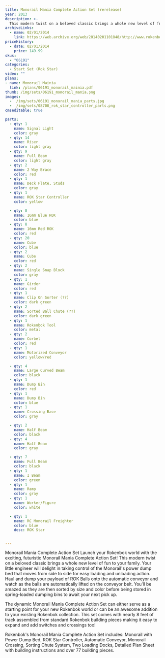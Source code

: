 ```yaml
---
title: Monorail Mania Complete Action Set (rerelease)
year: 2013
description: >-
  This modern twist on a beloved classic brings a whole new level of fun to your family. Your little engineer will delight in taking control of the Monorail's power dump bed that moves from side to side for easy loading and unloading action.
archiveLinks:
  - name: 02/01/2014
    link: https://web.archive.org/web/20140201101848/http://www.rokenbok.com/shop/complete-action-sets/monorail-mania-complete-action-set-0
priceHistory:
  - date: 02/01/2014
    price: 149.99
skus:
  - "06191"
categories:
  - Start Set (Rok Star)
video: ""
plans:
- name: Monorail Mainia
  link: /plans/06191_monorail_mainia.pdf
thumb: /img/sets/06191_monorail_mania.png
images:
  -  /img/sets/06191_monorail_mania_parts.jpg
  -  /img/sets/08700_rok_star_controller_parts.png
cmseditable: true

parts:
  - qty: 1
    name: Signal Light
    color: gray
  - qty: 14
    name: Riser
    color: light gray
  - qty: 9
    name: Full Beam
    color: light gray
  - qty: 2
    name: 2 Way Brace
    color: red
  - qty: 1
    name: Deck Plate, Studs
    color: gray
  - qty: 1
    name: ROK Star Controller
    color: yellow

  - qty: 8
    name: 16mm Blue ROK
    color: blue
  - qty: 8
    name: 16mm Red ROK
    color: red
  - qty: 20
    name: Cube
    color: blue
  - qty: 2
    name: Cube
    color: red
  - qty: 2
    name: Single Snap Block
    color: gray
  - qty: 1
    name: Girder
    color: red
  - qty: 1
    name: Clip On Sorter (??)
    color: dark green
  - qty: 2
    name: Sorted Ball Chute (??)
    color: dark green
  - qty: 1
    name: Rokenbok Tool
    color: metal
  - qty: 2
    name: Corbel
    color: red
  - qty: 1
    name: Motorized Conveyor
    color: yellow/red

  - qty: 4
    name: Large Curved Beam
    color: black
  - qty: 1
    name: Dump Bin
    color: red
  - qty: 1
    name: Dump Bin
    color: blue
  - qty: 1
    name: Crossing Base
    color: gray

  - qty: 2
    name: Half Beam 
    color: black
  - qty: 4
    name: Half Beam
    color: gray

  - qty: 7
    name: Full Beam
    color: black
  - qty: 1
    name: I Beam
    color: green
  - qty: 1
    name: Ramp
    color: gray
  - qty: 1
    name: Worker/Figure
    color: white

  - qty: 1
    name: RC Monorail Freighter
    color: blue
    desc: ROK Star


---
```

Monorail Mania Complete Action Set Launch your Rokenbok world with the exciting, futuristic Monorail Mania Complete Action Set! This modern twist on a beloved classic brings a whole new level of fun to your family. Your little engineer will delight in taking control of the Monorail's power dump bed that moves from side to side for easy loading and unloading action. Haul and dump your payload of ROK Balls onto the automatic conveyor and watch as the balls are automatically lifted on the conveyor belt. You'll be amazed as they are then sorted by size and color before being stored in spring-loaded dumping bins to await your next pick up. 

The dynamic Monorail Mania Complete Action Set can either serve as a starting point for your new Rokenbok world or can be an awesome addition to your existing Rokenbok collection. This set comes with nearly 8 feet of track assembled from standard Rokenbok building pieces making it easy to expand and add switches and crossings too!

Rokenbok's Monorail Mania Complete Action Set includes: Monorail with Power Dump Bed, ROK Star Controller, Automatic Conveyor, Monorail Crossing, Sorting Chute System, Two Loading Docks, Detailed Plan Sheet with building instructions and over 77 building pieces.

